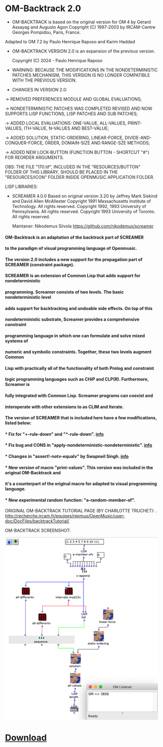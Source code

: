 # OM-Backtrack 2.0


* OM-BACKTRACK is based on the original version for OM 4
   by Gerard Assayag and Augusto Agon
   Copyright (C) 1997-2003 by IRCAM-Centre Georges Pompidou, Paris, France.


Adapted to OM 7.2 by Paulo Henrique Raposo and Karim Haddad


* OM-BACKTRACK VERSION 2.0 is an expansion of the previous version.


  Copyright (C) 2024 - Paulo Henrique Raposo
 
 
* WARNING: BECAUSE THE MODIFICATIONS IN THE NONDETERMINISTIC PATCHES MECHANISM, THIS VERSION IS NO LONGER COMPATIBLE WITH THE PREVIOUS VERSION.

 
* CHANGES IN VERSION 2.0:
 
 
 -> REMOVED PREFERENCES MODULE AND GLOBAL EVALUATIONS;
 
 
 -> NONDETERMINISTIC PATCHES WAS COMPLETED REVISED AND NOW SUPPORTS LISP FUNCTIONS, LISP PATCHES AND SUB PATCHES;
 
 
 -> ADDED LOCAL EVALUATIONS: ONE-VALUE, ALL-VALUES, PRINT-VALUES, ITH-VALUE, N-VALUES AND BEST-VALUE;
 
 
 -> ADDED SOLUTION, STATIC-ORDERING, LINEAR-FORCE, DIVIDE-AND-CONQUER-FORCE, ORDER, DOMAIN-SIZE AND RANGE-SZE METHODS;
 
 
 -> ADDED NEW LOCK-BUTTON (FUNCTION BUTTON - SHORTCUT "#") FOR REORDER ARGUMENTS. 
 
 
 OBS: THE FILE "170.tif", INCLUDED IN THE "RESOURCES/BUTTON" FOLDER OF THIS LIBRARY, SHOULD BE PLACED IN THE "RESOURCES/ICON" FOLDER INSIDE OPENMUSIC APPLICATION FOLDER.
  


  LISP LIBRARIES:


* SCREAMER 4.0.0
  Based on original version 3.20 by Jeffrey Mark Siskind and David Allen McAllester
  Copyright 1991 Massachusetts Institute of Technology. All rights reserved.
  Copyright 1992, 1993 University of Pennsylvania. All rights reserved.
  Copyright 1993 University of Toronto. All rights reserved.

  Maintaner: Nikodemus Siivola <https://github.com/nikodemus/screamer>

#### OM-Backtrack is an adaptation of the backtrack part of SCREAMER
#### to the paradigm of visual programming language of Openmusic.
#### The version 2.0 includes a new support for the propagation part of SCREAMER (constraint package).


#### SCREAMER is an extension of Common Lisp that adds support for nondeterministic
#### programming. Screamer consists of two levels. The basic nondeterministic level
#### adds support for backtracking and undoable side effects. On top of this
#### nondeterministic substrate, Screamer provides a comprehensive constraint
#### programming language in which one can formulate and solve mixed systems of
#### numeric and symbolic constraints. Together, these two levels augment Common
#### Lisp with practically all of the functionality of both Prolog and constraint
#### logic programming languages such as CHiP and CLP(R). Furthermore, Screamer is
#### fully integrated with Common Lisp. Screamer programs can coexist and
#### interoperate with other extensions to as CLIM and Iterate.

#### The version of SCREAMER that is included here have a few modifications, listed below:


#### * Fix for "+-rule-down" and "*-rule-down". [info](https://github.com/nikodemus/screamer/pull/15)


#### * Fix bug and CONS in "apply-nondeterministic-nondeterministic". [info](https://github.com/nikodemus/screamer/pull/28)


#### * Changes in "assert!-notv-equalv" by Swapneil Singh. [info](https://github.com/nikodemus/screamer/pull/34/commits/794719d8a9ee60388f9484b7944a1838a35a059c)


#### * New version of macro "print-values". This version was included in the original OM-Backtrack and
####   it's a counterpart of the original macro for adapted to visual programming language.


#### * New experimental random function: "a-random-member-of".


ORIGINAL OM-BACKTRACK TUTORIAL PAGE (BY CHARLOTTE TRUCHET): . [http://recherche.ircam.fr/equipes/repmus/OpenMusic/user-doc/DocFiles/backtrackTutorial/ ](http://recherche.ircam.fr/equipes/repmus/OpenMusic/user-doc/DocFiles/backtrackTutorial/)


OM-BACKTRACK SCREENSHOT:

![alt text](https://github.com/PHRaposo/OM-Backtrack/blob/c20a19bb8a03340433fa4e4e7b513397c52707b3/ais-screenshot.png)

# [Download](https://github.com/PHRaposo/OM-Backtrack/archive/refs/heads/V2.0.zip)


